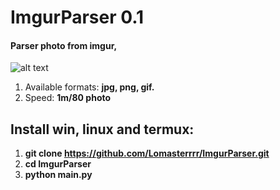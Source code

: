 # ImgurParser 0.1
#### Parser photo from imgur, 
![alt text](https://i.imgur.com/N4wUNp3.png)
1. Available formats: **jpg, png, gif.**
2. Speed: **1m/80 photo**
## Install win, linux and termux:
1. **git clone https://github.com/Lomasterrrr/ImgurParser.git**
2. **cd ImgurParser**
3. **python main.py**

